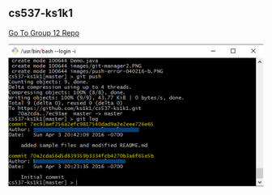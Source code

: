 
## cs537-ks1k1
[Go To Group 12 Repo](https://github.com/ks1k1/CS537-Group12)

![Image of GitHub individual skills demonstration screenshot](https://github.com/ks1k1/cs537-ks1k1/blob/master/images/git-manager2.PNG)

